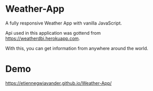 # Weather-App
A fully responsive Weather App with vanilla JavaScript.

Api used in this application was gottend from https://weatherdbi.herokuapp.com.

With this, you can get information from anywhere around the world.

# Demo
 https://etiennegwiavander.github.io/Weather-App/
